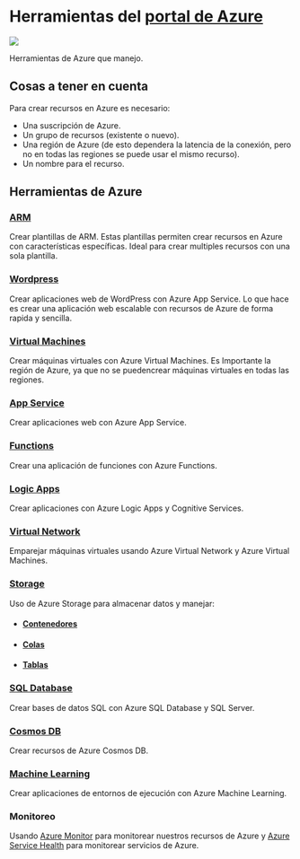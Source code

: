 # Herramientas del [portal de Azure](https://portal.azure.com)

![](https://github.com/adnksharp/AWordpress/blob/base/screenshots/K_130.jpg?raw=true)

Herramientas de Azure que manejo.

## Cosas a tener en cuenta
Para crear recursos en Azure es necesario:
- Una suscripción de Azure.
- Un grupo de recursos (existente o nuevo).
- Una región de Azure (de esto dependera la latencia de la conexión, pero no en todas las regiones se puede usar el mismo recurso).
- Un nombre para el recurso.

## Herramientas de Azure
### [**ARM**](https://github.com/adnksharp/APARM)
Crear plantillas de ARM. Estas plantillas permiten crear recursos en Azure con características específicas. Ideal para crear multiples recursos con una sola plantilla.

### [**Wordpress**](https://github.com/adnksharp/AWordpress)
Crear aplicaciones web de WordPress con Azure App Service. Lo que hace es crear una aplicación web escalable con recursos de Azure de forma rapida y sencilla.

### [**Virtual Machines**](https://github.com/adnksharp/AVM)
Crear máquinas virtuales con Azure Virtual Machines. Es Importante la región de Azure, ya que no se puedencrear máquinas virtuales en todas las regiones.

### [**App Service**](https://github.com/adnksharp/AAS)
Crear aplicaciones web con Azure App Service.

### [**Functions**](https://github.com/adnksharp/AF)
Crear una aplicación de funciones con Azure Functions.

### [**Logic Apps**](https://github.com/adnksharp/ALA)
Crear aplicaciones con Azure Logic Apps y Cognitive Services.

### [**Virtual Network**](https://github.com/adnksharp/AVN)
Emparejar máquinas virtuales usando Azure Virtual Network y Azure Virtual Machines.

### [**Storage**](https://github.com/adnksharp/AMSA)
Uso de Azure Storage para almacenar datos y manejar:

- #### [**Contenedores**](https://github.com/adnksharp/AMSAc)

- #### [**Colas**](https://github.com/adnksharp/AMSAq)

- #### [**Tablas**](https://github.com/adnksharp/AMSAt)

### [**SQL Database**](https://github.com/adnksharp/ASQLD)
Crear bases de datos SQL con Azure SQL Database y SQL Server.

### [**Cosmos DB**](https://github.com/adnksharp/ACDB)
Crear recursos de Azure Cosmos DB.

### [**Machine Learning**](https://github.com/adnksharp/AMLN)
Crear aplicaciones de entornos de ejecución con Azure Machine Learning.

### **Monitoreo**
Usando [Azure Monitor](https://github.com/adnksharp/AM) para monitorear nuestros recursos de Azure y [Azure Service Health](https://github.com/adnksharp/ASH) para monitorear servicios de Azure.
